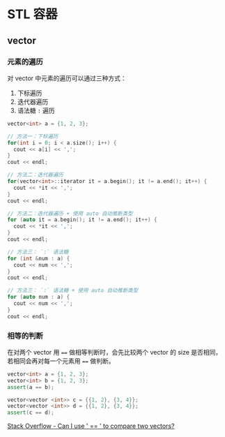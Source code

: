 # STL 容器

## vector

### 元素的遍历

对 vector 中元素的遍历可以通过三种方式：

1. 下标遍历
2. 迭代器遍历
3. 语法糖 `:` 遍历

``` cpp
vector<int> a = {1, 2, 3};

// 方法一：下标遍历
for(int i = 0; i < a.size(); i++) {
  cout << a[i] << ',';
}
cout << endl;

// 方法二：迭代器遍历
for(vector<int>::iterator it = a.begin(); it != a.end(); it++) {
  cout << *it << ',';
}
cout << endl;

// 方法二：迭代器遍历 + 使用 auto 自动推断类型
for (auto it = a.begin(); it != a.end(); it++) {
  cout << *it << ',';
}
cout << endl;

// 方法三： `:` 语法糖
for (int &num : a) {
  cout << num << ',';
}
cout << endl;

// 方法三： `:` 语法糖 + 使用 auto 自动推断类型
for (auto num : a) {
  cout << num << ',';
}
cout << endl;
```

### 相等的判断

在对两个 vector 用 `==` 做相等判断时，会先比较两个 vector 的 size 是否相同，若相同会再对每一个元素用 `==` 做判断。

``` cpp {3,7}
vector<int> a = {1, 2, 3};
vector<int> b = {1, 2, 3};
assert(a == b);

vector<vector <int>> c = {{1, 2}, {3, 4}};
vector<vector <int>> d = {{1, 2}, {3, 4}};
assert(c == d);
```

[Stack Overflow - Can I use ' == ' to compare two vectors?](https://stackoverflow.com/questions/16422486/can-i-use-to-compare-two-vectors-i-tried-it-and-seems-to-be-working-fine)